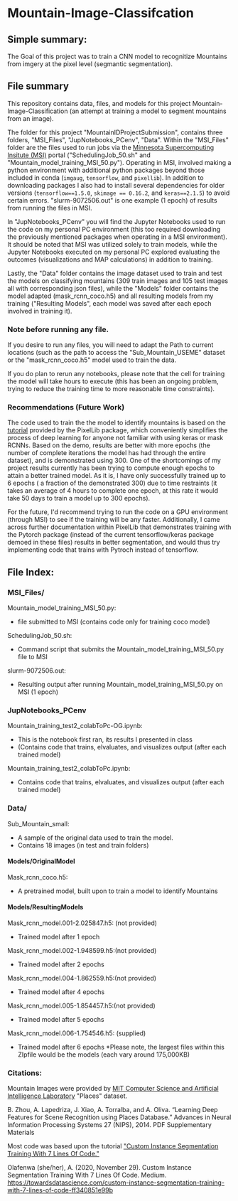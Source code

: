 # Mountain-Image-Classifcation

## Simple summary: 

The Goal of this project was to train a CNN model to recognitize Mountains from imgery at the pixel level (segmantic segmentation).

## File summary

This repository contains data, files, and models for this project Mountain-Image-Classification (an attempt at training a model to segment mountains from an image). 

The folder for this project "MountainIDProjectSubmission", contains three folders, "MSI_Files", "JupNotebooks_PCenv", "Data". Within the "MSI_Files" folder are the files used to run jobs via the [Minnesota Supercomputing Insitute (MSI)](https://www.msi.umn.edu/) portal ("SchedulingJob_50.sh" and "Mountain_model_training_MSI_50.py"). Operating in MSI, involved making a python environment with additional python packages beyond those included in conda (`imgaug`, `tensorflow`, and `pixellib`). In addition to downloading packages I also had to install several dependencies for older versions (`tensorflow==1.5.0`, `skimage == 0.16.2`, and `keras==2.1.5`) to avoid certain errors. "slurm-9072506.out" is one example (1 epoch) of results from running the files in MSI. 

In "JupNotebooks_PCenv" you will find the Jupyter Notebooks used to run the code on my personal PC environment (this too required downloading the previously  mentioned packages when operating in a MSI environment). It should be noted that MSI was utilized solely to train models, while the Jupyter Notebooks executed on my personal PC explored evaluating the outcomes (visualizations and MAP calculations) in addition to training. 

Lastly, the "Data" folder contains the image dataset used to train and test the models on classifying mountains (309 train images and 105 test images all with corresponding json files), while the "Models" folder contains the model adapted (mask_rcnn_coco.h5) and all resulting models from my training ("Resulting Models", each model was saved after each epoch involved in training it). 

### Note before running any file. 

If you desire to run any files, you will need to adapt the Path to current locations (such as the path to access the "Sub_Mountain_USEME" dataset or the "mask_rcnn_coco.h5" model used to train the data. 

If you do plan to rerun any notebooks, please note that the cell for training the model will take hours to execute (this has been an ongoing problem, trying to reduce the training time to more reasonable time constraints). 

### Recommendations (Future Work)

The code used to train the the model to identify mountains is based on the [tutorial](https://pixellib.readthedocs.io/en/latest/Image_instance.html) provided by the PixelLib package, which conveniently simplifies the process of deep learning for anyone not familiar with using keras or mask RCNNs. Based on the demo, results are better with more epochs (the number of complete iterations the model has had through the entire dataset), and is demonstrated using 300. One of the shortcomings of my project results currently has been trying to compute enough epochs to attain a better trained model. As it is, I have only successfully trained up to 6 epochs ( a fraction of the demonstrated 300) due to time restraints (it takes an average of 4 hours to complete one epoch, at this rate it would take 50 days to train a model up to 300 epochs). 

For the future, I'd recommend trying to run the code on a GPU environment (through MSI) to see if the training will be any faster. Additionally, I came across further documentation within PixelLib that demonstrates training with the Pytorch package (instead of the current tensorflow/keras package demoed in these files) results in better segmentation, and would thus try implementing code that trains with Pytroch instead of tensorflow.  

## File Index:
### MSI_Files/
Mountain_model_training_MSI_50.py:
  * file submitted to MSI (contains code only for training coco model)

SchedulingJob_50.sh:
  * Command script that submits the Mountain_model_training_MSI_50.py file to MSI

slurm-9072506.out:
  * Resulting output after running Mountain_model_training_MSI_50.py on MSI (1 epoch)
### JupNotebooks_PCenv
Mountain_training_test2_colabToPc-OG.ipynb:
  * This is the notebook first ran, its results I presented in class
  * (Contains code that trains, elvaluates, and visualizes output (after each trained model)

Mountain_training_test2_colabToPc.ipynb:
  * Contains code that trains, elvaluates, and visualizes output (after each trained model)
### Data/
Sub_Mountain_small:
  * A sample of the original data used to train the model.
  * Contains 18 images (in test and train folders)
#### Models/OriginalModel
  Mask_rcnn_coco.h5:
   * A pretrained model, built upon to train a model to identify Mountains
#### Models/ResultingModels
  Mask_rcnn_model.001-2.025847.h5: (not provided)
   * Trained model after 1 epoch
  
  Mask_rcnn_model.002-1.948599.h5:(not provided)
   * Trained model after 2 epochs
  
  Mask_rcnn_model.004-1.862559.h5:(not provided)
   * Trained model after 4 epochs
  
  Mask_rcnn_model.005-1.854457.h5:(not provided)
   * Trained model after 5 epochs
  
  Mask_rcnn_model.006-1.754546.h5: (supplied)
   * Trained model after 6 epochs
*Please note, the largest files within this ZIpfile would be the models (each vary around 175,000KB)

### Citations:
Mountain Images were provided by [MIT Computer Science and Artificial Intelligence Laboratory](http://places.csail.mit.edu/) "Places" dataset. 

B. Zhou, A. Lapedriza, J. Xiao, A. Torralba, and A. Oliva. “Learning Deep Features for Scene Recognition using Places Database.” Advances in Neural Information Processing Systems 27 (NIPS), 2014. PDF Supplementary Materials

Most code was based upon the tutorial ["Custom Instance Segmentation Training With 7 Lines Of Code."](https://towardsdatascience.com/custom-instance-segmentation-training-with-7-lines-of-code-ff340851e99b)

Olafenwa (she/her), A. (2020, November 29). Custom Instance Segmentation Training With 7 Lines Of Code. Medium. https://towardsdatascience.com/custom-instance-segmentation-training-with-7-lines-of-code-ff340851e99b
